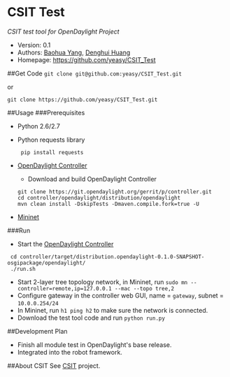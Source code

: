 CSIT Test
=========
*CSIT test tool for OpenDaylight Project*

* Version: 0.1
* Authors: [Baohua Yang](mailto:yangbaohua@gmail.com), [Denghui Huang](mailto:huangdenghui@gmail.com)
* Homepage: <https://github.com/yeasy/CSIT_Test>

##Get Code
`git clone git@github.com:yeasy/CSIT_Test.git`

or

`git clone https://github.com/yeasy/CSIT_Test.git`

##Usage
###Prerequisites
* Python 2.6/2.7
* Python requests library

  ` pip install requests`

* [OpenDaylight Controller](https://wiki.opendaylight.org/view/GettingStarted:Developer_Main)
   * Download and build OpenDaylight Controller

   ```
   git clone https://git.opendaylight.org/gerrit/p/controller.git
   cd controller/opendaylight/distribution/opendaylight
   mvn clean install -DskipTests -Dmaven.compile.fork=true -U
   ```
* [Mininet](http://mininet.org/)

###Run
* Start the [OpenDaylight Controller](https://wiki.opendaylight.org/view/GettingStarted:Developer_Main)

 ```
  cd controller/target/distribution.opendaylight-0.1.0-SNAPSHOT-osgipackage/opendaylight/
  ./run.sh
  ```

* Start 2-layer tree topology network, in Mininet, run  `sudo mn --controller=remote,ip=127.0.0.1 --mac --topo tree,2`
* Configure gateway in the controller web GUI, name = `gateway`, subnet = `10.0.0.254/24`
* In Mininet, run `h1 ping h2` to make sure the network is connected.
* Download the test tool code and run `python run.py`

##Development Plan
* Finish all module test in OpenDaylight's base release.
* Integrated into the robot framework.

##About CSIT
See [CSIT](https://wiki.opendaylight.org/view/CrossProject:Integration_Group:CSIT) project.
